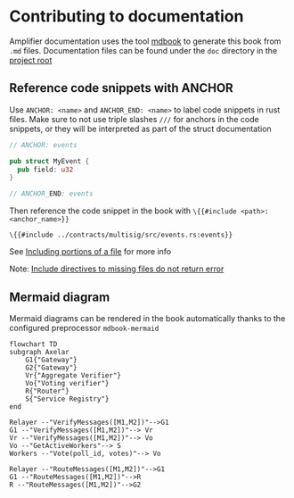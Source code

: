 # Contributing to documentation

Amplifier documentation uses the tool [mdbook](https://rust-lang.github.io/mdBook/) to generate this book from `.md`
files. Documentation files can be found under the `doc` directory in
the [project root](https://github.com/axelarnetwork/axelar-amplifier)

## Reference code snippets with ANCHOR

Use `ANCHOR: <name>` and `ANCHOR_END: <name>` to label code snippets in rust files. Make sure to not use triple
slashes `///` for anchors in the code snippets, or they will be interpreted as part of the struct documentation

```rust
// ANCHOR: events

pub struct MyEvent {
  pub field: u32
}

// ANCHOR_END: events
```

Then reference the code snippet in the book with `\{{#include <path>:<anchor_name>}}`

```rust,no_run,no_playground
\{{#include ../contracts/multisig/src/events.rs:events}}
```

See [Including portions of a file](https://rust-lang.github.io/mdBook/format/mdbook.html?highlight=include#including-portions-of-a-file)
for more info

Note: [Include directives to missing files do not return error](https://github.com/rust-lang/mdBook/issues/1094)

## Mermaid diagram

Mermaid diagrams can be rendered in the book automatically thanks to the configured preprocessor `mdbook-mermaid`

```mermaid
flowchart TD
subgraph Axelar
	G1{"Gateway"}
    G2{"Gateway"}
	Vr{"Aggregate Verifier"}
	Vo{"Voting verifier"}
	R{"Router"}
    S{"Service Registry"}
end

Relayer --"VerifyMessages([M1,M2])"-->G1
G1 --"VerifyMessages([M1,M2])"--> Vr
Vr --"VerifyMessages([M1,M2])"--> Vo
Vo --"GetActiveWorkers"--> S
Workers --"Vote(poll_id, votes)"--> Vo

Relayer --"RouteMessages([M1,M2])"-->G1
G1 --"RouteMessages([M1,M2])"-->R
R --"RouteMessages([M1,M2])"-->G2
```
